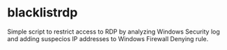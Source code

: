 # blacklistrdp
Simple script to restrict access to RDP by analyzing Windows Security log and adding suspecios IP addresses to Windows Firewall Denying rule.
